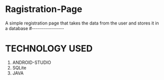# Ragistration-Page
A simple registration page that takes the data from the user and stores it in a database
#----------------
# TECHNOLOGY USED
1. ANDROID-STUDIO
2. SQLite
3. JAVA

